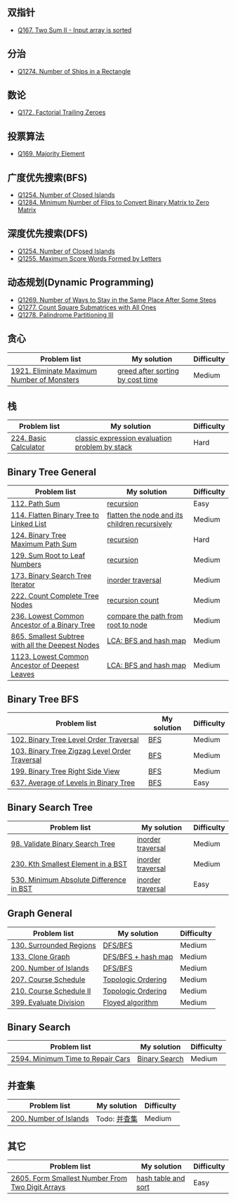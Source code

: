 ## 双指针
- [Q167. Two Sum II - Input array is sorted](./Solutions/167_Two_Sum_II__Input_array_is_sorted.md)

## 分治
- [Q1274. Number of Ships in a Rectangle](./Solutions/1274_Number_of_Ships_in_a_Rectangle.md)

## 数论
- [Q172. Factorial Trailing Zeroes](./Solutions/172_Factorial_Trailing_Zeroes.md)

## 投票算法
- [Q169. Majority Element](./Solutions/169_Majority_Element.md)

## 广度优先搜索(BFS)
- [Q1254. Number of Closed Islands](./Solutions/1254_Number_of_Closed_Islands.md)
- [Q1284. Minimum Number of Flips to Convert Binary Matrix to Zero Matrix](./Solutions/1284_Minimum_Number_of_Flips_to_Convert_Binary_Matrix_to_Zero_Matrix.md)

## 深度优先搜索(DFS)
- [Q1254. Number of Closed Islands](./Solutions/1254_Number_of_Closed_Islands.md)
- [Q1255. Maximum Score Words Formed by Letters](./Solutions/1255_Maximum_Score_Words_Formed_by_Letters.md)

## 动态规划(Dynamic Programming)
- [Q1269. Number of Ways to Stay in the Same Place After Some Steps](./Solutions/1269_Number_of_Ways_to_Stay_in_the_Same_Place_After_Some_Steps.md)
- [Q1277. Count Square Submatrices with All Ones](./Solutions/1277_Count_Square_Submatrices_with_All_Ones.md)
- [Q1278. Palindrome Partitioning III](./Solutions/1278_Palindrome_Partitioning_III.md)

## 贪心
| Problem list | My solution | Difficulty |
| ------------ | ----------- | ---------- |
| [1921. Eliminate Maximum Number of Monsters](https://leetcode.cn/problems/eliminate-maximum-number-of-monsters/) | [greed after sorting by cost time](./Solutions/1921_Eliminate_Maximum_Number_of_Monsters.md) | Medium |

## 栈
| Problem list | My solution | Difficulty |
| ------------ | ----------- | ---------- |
| [224. Basic Calculator](https://leetcode.cn/problems/basic-calculator/) | [classic expression evaluation problem by stack](./Solutions/224_Basic_Calculator.md) | Hard |

## Binary Tree General
| Problem list | My solution | Difficulty |
| ------------ | ----------- | ---------- |
| [112. Path Sum](https://leetcode.cn/problems/path-sum/) | [recursion](./Solutions/112_Path_Sum.md) | Easy |
| [114. Flatten Binary Tree to Linked List](https://leetcode.cn/problems/flatten-binary-tree-to-linked-list/) | [flatten the node and its children recursively](./Solutions/114_Flatten_Binary_Tree_to_Linked_List.md) | Medium |
| [124. Binary Tree Maximum Path Sum](https://leetcode.cn/problems/binary-tree-maximum-path-sum/) | [recursion](./Solutions/124_Binary_Tree_Maximum_Path_Sum.md) | Hard |
| [129. Sum Root to Leaf Numbers](https://leetcode.cn/problems/sum-root-to-leaf-numbers/) | [recursion](./Solutions/129_Sum_Root_to_Leaf_Numbers.md) | Medium |
| [173. Binary Search Tree Iterator](https://leetcode.cn/problems/binary-search-tree-iterator/) | [inorder traversal](./Solutions/173_Binary_Search_Tree_Iterator.md) | Medium |
| [222. Count Complete Tree Nodes](https://leetcode.cn/problems/count-complete-tree-nodes/) | [recursion count](./Solutions/222_Count_Complete_Tree_Nodes.md) | Medium |
| [236. Lowest Common Ancestor of a Binary Tree](https://leetcode.cn/problems/lowest-common-ancestor-of-a-binary-tree/) | [compare the path from root to node](./Solutions/236_Lowest_Common_Ancestor_of_a_Binary_Tree.md) | Medium |
| [865. Smallest Subtree with all the Deepest Nodes](https://leetcode.cn/problems/smallest-subtree-with-all-the-deepest-nodes/) | [LCA: BFS and hash map](./Solutions/865_Smallest_Subtree_with_all_the_Deepest_Nodes.md) | Medium |
| [1123. Lowest Common Ancestor of Deepest Leaves](https://leetcode.cn/problems/lowest-common-ancestor-of-deepest-leaves/description/) | [LCA: BFS and hash map](./Solutions/1123_Lowest_Common_Ancestor_of_Deepest_Leaves.md) | Medium |

## Binary Tree BFS
| Problem list | My solution | Difficulty |
| ------------ | ----------- | ---------- |
| [102. Binary Tree Level Order Traversal](https://leetcode.cn/problems/binary-tree-level-order-traversal/) | [BFS](./Solutions/102_Binary_Tree_Level_Order_Traversal.md) | Medium |
| [103. Binary Tree Zigzag Level Order Traversal](https://leetcode.cn/problems/binary-tree-zigzag-level-order-traversal/) | [BFS](./Solutions/103_Binary_Tree_Zigzag_Level_Order_Traversal.md) | Medium |
| [199. Binary Tree Right Side View](https://leetcode.cn/problems/binary-tree-right-side-view/) | [BFS](./Solutions/199_Binary_Tree_Right_Side_View.md) | Medium |
| [637. Average of Levels in Binary Tree](https://leetcode.cn/problems/average-of-levels-in-binary-tree/) | [BFS](./Solutions/637_Average_of_Levels_in_Binary_Tree.md) | Easy |

## Binary Search Tree
| Problem list | My solution | Difficulty |
| ------------ | ----------- | ---------- |
| [98. Validate Binary Search Tree](https://leetcode.cn/problems/validate-binary-search-tree/) | [inorder traversal](./Solutions/98_Validate_Binary_Search_Tree.md) | Medium |
| [230. Kth Smallest Element in a BST](https://leetcode.cn/problems/kth-smallest-element-in-a-bst/) | [inorder traversal](./Solutions/230_Kth_Smallest_Element_in_a_BST.md) | Medium |
| [530. Minimum Absolute Difference in BST](https://leetcode.cn/problems/minimum-absolute-difference-in-bst/description/) | [inorder traversal](./Solutions/530_Minimum_Absolute_Difference_in_BST.md) | Easy |

## Graph General
| Problem list | My solution | Difficulty |
| ------------ | ----------- | ---------- |
| [130. Surrounded Regions](https://leetcode.cn/problems/surrounded-regions/description/) | [DFS/BFS](./Solutions/130_Surrounded_Regions.md) | Medium |
| [133. Clone Graph](https://leetcode.cn/problems/clone-graph/) | [DFS/BFS + hash map](./Solutions/133_Clone_Graph.md) | Medium |
| [200. Number of Islands](https://leetcode.cn/problems/number-of-islands/) | [DFS/BFS](./Solutions/200_Number_of_Islands.md) | Medium |
| [207. Course Schedule](https://leetcode.cn/problems/course-schedule/) | [Topologic Ordering](./Solutions/207_Course_Schedule.md) | Medium |
| [210. Course Schedule II](https://leetcode.cn/problems/course-schedule-ii/) | [Topologic Ordering](./Solutions/210_Course_Schedule_II.md) | Medium |
| [399. Evaluate Division](https://leetcode.cn/problems/evaluate-division/) | [Floyed algorithm](./Solutions/399_Evaluate_Division.md) | Medium |

## Binary Search
| Problem list | My solution | Difficulty |
| ------------ | ----------- | ---------- |
| [2594. Minimum Time to Repair Cars](https://leetcode.cn/problems/minimum-time-to-repair-cars/) | [Binary Search](./Solutions/2594_Minimum_Time_to_Repair_Cars.md) | Medium |

## 并查集
| Problem list | My solution | Difficulty |
| ------------ | ----------- | ---------- |
| [200. Number of Islands](https://leetcode.cn/problems/number-of-islands/) | Todo: [并查集](./Solutions/200_Number_of_Islands.md) | Medium |

## 其它
| Problem list | My solution | Difficulty |
| ------------ | ----------- | ---------- |
| [2605. Form Smallest Number From Two Digit Arrays](https://leetcode.cn/problems/form-smallest-number-from-two-digit-arrays/) | [hash table and sort](./Solutions/2605_Form_Smallest_Number_From_Two_Digit_Arrays.md) | Easy |